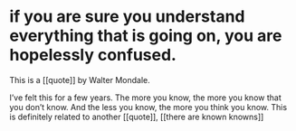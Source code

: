 # if you are sure you understand everything that is going on, you are hopelessly confused.

This is a [[quote]] by Walter Mondale.


I’ve felt this for a few years. The more you know, the more you know that you don’t know. And the less you know, the more you think you know. This is definitely related to another [[quote]], [[there are known knowns]]
